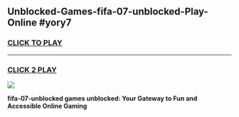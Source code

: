 
## Unblocked-Games-fifa-07-unblocked-Play-Online #yory7
<h3>
<a href="https://news.freeplayer.one?title=fifa-07-unblocked&ref=3">CLICK TO PLAY</a></h3>
<hr>

<h3>
<a href="https://news.freeplayer.one?title=fifa-07-unblocked&ref=3">CLICK 2 PLAY</a>
  
</h3>

<a href="https://news.freeplayer.one?title=fifa-07-unblocked&ref=3"><img src="https://clearcache.store/games.png"></a>


**fifa-07-unblocked games unblocked: Your Gateway to Fun and Accessible Online Gaming**
